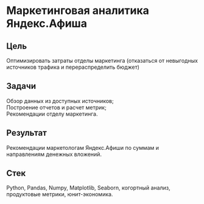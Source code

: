 # Маркетинговая аналитика Яндекс.Афиша
## Цель
Оптимизировать затраты отделы маркетинга (отказаться от невыгодных источников трафика и перераспределить бюджет)
## Задачи
Обзор данных из доступных источников;</br>
Построение отчетов и расчет метрик;</br>
Рекомендации отделу маркетинга.
## Результат
Рекомендации маркетологам Яндекс.Афиши по суммам и направлениям денежных вложений.
## Стек
Python, Pandas, Numpy, Matplotlib, Seaborn, когортный анализ, продуктовые метрики, юнит-экономика.
